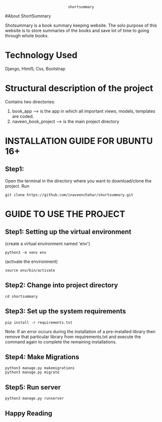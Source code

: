                                  shortsummary


#About ShortSummary

Shotsummary is a book summary keeping website. The solo purpose of this website is to store summaries
of the books and save lot of time to going through whole books. 

# Technology Used
Django, Html5, Css, Bootstrap

# Structural description of the project
Contains two directories:
1) book_app --> is the app in which all important views, models, templates are coded.
2) naveen_book_project -->  is the main project directory

# INSTALLATION GUIDE FOR UBUNTU 16+

## Step1:
Open the terminal in the directory where you want to download/clone the project. Run
``` 
git clone https://github.com/inaveenchahar/shortsummary.git
```

# GUIDE TO USE THE PROJECT

## Step1: Setting up the virtual environment 
(create a virtual environment named 'env')
```
python3 -m venv env
```
(activate the environment)
```  
source env/bin/activate  
```
## Step2: Change into project directory 
``` 
cd shortsummary
```

## Step3: Set up the system requirements
``` 
pip install -r requirements.txt 
```

Note: If an error occurs during the installation of a pre-installed library then remove that particular library from requirements.txt and execute the command again to complete the remaining installations.

## Step4: Make Migrations
```
python3 manage.py makemigrations
python3 manage.py migrate
```

## Step5: Run server

```
python3 manage.py runserver
```


## Happy Reading
